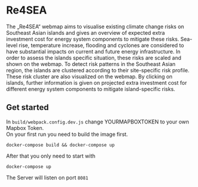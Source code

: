 # Re4SEA

The „Re4SEA“ webmap aims to visualise existing climate change risks on Southeast Asian islands and gives an overview of expected extra investment cost for energy system components to mitigate these risks. Sea-level rise, temperature increase, flooding and cyclones are considered to have substantial impacts on current and future energy infrastructure. In order to assess the islands specific situation, these risks are scaled and shown on the webmap. To detect risk patterns in the Southeast Asian region, the islands are clustered according to their site-specific risk profile. These risk cluster are also visualized on the webmap. By clicking on islands, further information is given on projected extra investment cost for different energy system components to mitigate island-specific risks. 

## Get started

In  `build/webpack.config.dev.js` change YOURMAPBOXTOKEN to your own Mapbox Token.\
On your first run you need to build the image first.

    docker-compose build && docker-compose up

After that you only need to start with

    docker-compose up

The Server will listen on port `8081`